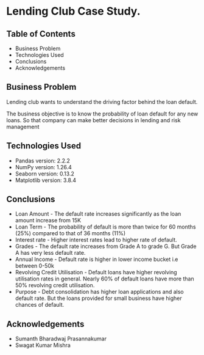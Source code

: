 # Lending Club Case Study.


## Table of Contents
* Business Problem
* Technologies Used
* Conclusions
* Acknowledgements


## Business Problem
Lending club wants to understand the driving factor behind the loan default.

The business objective is to know the probability of loan default for any new loans. So that company can make better decisions in lending and risk management



## Technologies Used
- Pandas version: 2.2.2
- NumPy version: 1.26.4
- Seaborn version: 0.13.2
- Matplotlib version: 3.8.4


## Conclusions

- Loan Amount - The default rate increases significantly as the loan amount increase from 15K
- Loan Term - The probability of default is more than twice for 60 months (25%) compared to that of 36 months (11%)
- Interest rate - Higher interest rates lead to higher rate of default.
- Grades - The default rate increases from Grade A to grade G. But Grade A has very less default rate.
- Annual Income - Default rate is higher in lower income bucket i.e between 0-50k
- Revolving Credit Utilisation - Default loans have higher revolving utilisation rates in general. Nearly 60% of default loans have more than 50% revolving credit utilisation.
- Purpose - Debt consolidation has higher loan applications and also default rate. But the loans provided for small business have higher chances of default.






## Acknowledgements
- Sumanth Bharadwaj Prasannakumar
- Swagat Kumar Mishra
